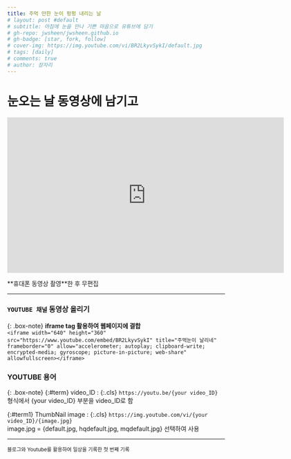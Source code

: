 ```yaml
---
title: 주먹 만한 눈이 펑펑 내리는 날
# layout: post #default
# subtitle: 아침에 눈을 만나 기쁜 마음으로 유튜브에 담기
# gh-repo: jwsheen/jwsheen.github.io
# gh-badge: [star, fork, follow]
# cover-img: https://img.youtube.com/vi/BR2LkyvSykI/default.jpg
# tags: [daily]
# comments: true
# author: 잠자리
---
```


# 눈오는 날 동영상에 남기고
<p align="center"><iframe width="640" height="360" src="https://www.youtube.com/embed/BR2LkyvSykI" title="주먹 눈이 날리네" frameborder="0" allow="accelerometer; autoplay; clipboard-write; encrypted-media; gyroscope; picture-in-picture; web-share" allowfullscreen></iframe></p>  
**휴대폰 동영상 촬영**한 후 무편집 

<hr/>

### `YOUTUBE 채널` 동영상 올리기 
{: .box-note}
**iframe tag 활용하여 웹페이지에 결합**    
```<iframe width="640" height="360" src="https://www.youtube.com/embed/BR2LkyvSykI" title="주먹눈이 날리네" frameborder="0" allow="accelerometer; autoplay; clipboard-write; encrypted-media; gyroscope; picture-in-picture; web-share" allowfullscreen></iframe>```


### YOUTUBE 용어
{: .box-note}
{:#term} video_ID
: {:.cls} `https://youtu.be/{your video_ID}` 형식에서 {your video_ID} 부분을 video_ID로 함

{:#term1} ThumbNail image
: {:.cls} `https://img.youtube.com/vi/{your video_ID}/{image.jpg}`  
image.jpg = {default.jpg, hqdefault.jpg, mqdefault.jpg} 선택하여 사용

<!--
video_ID : https://youtu.be/{video_ID}
* video_ID : **BR2LkyvSykI**
    - youtube에 동영상을 올리면 자동 생성되는 ID
    - 동영상 URL에 포함되어 있음
    - URL: https://youtu.be/{your video_ID}
    * 예: `https://youtu.be/BR2LkyvSykI`    
* YOUTUBE 제공 thumbnail
    - thumbnail URL: https://img.youtube.com/vi/{your video_ID}/{default.jpg |hqdefault.jpg |mqdefault.jpg}
-->

<hr/>
<small>블로그와 Youtube를 활용하여 일상을 기록한 첫 번째 기록</small>

<!-- {% include footer.html %} -->